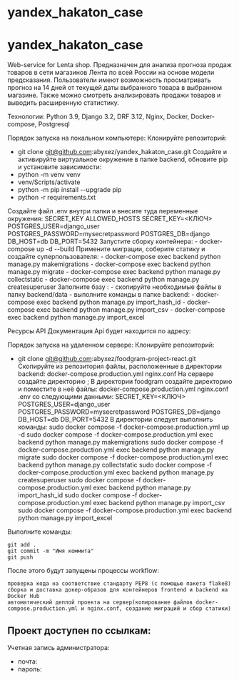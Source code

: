 # yandex_hakaton_case
# yandex_hakaton_case
Web-service for Lenta shop.
Предназначен для анализа прогноза продаж товаров в сети магазинов Лента по всей России на основе модели предсказания.
Пользователи имеют возможность просматривать прогноз на 14 дней от текущей даты выбранного товара в выбранном магазине. Также можно смотреть анализировать продажи товаров и выводить расширенную статистику.


Технологии:
Python 3.9, Django 3.2, DRF 3.12, Nginx, Docker, Docker-compose, Postgresql

Порядок запуска на локальном компьютере: 
  Клонируйте репозиторий:
   - git clone git@github.com:abyxez/yandex_hakaton_case.git
  Создайте и активируйте виртуальное окружение в папке backend, обновите pip и установите зависимости:
   - python -m venv venv
   - venv/Scripts/activate
   - python -m pip install --upgrade pip
   - python -r requirements.txt

  
   Создайте файл .env внутри папки  и внесите туда переменные окружения:
    SECRET_KEY
    ALLOWED_HOSTS
    SECRET_KEY=<КЛЮЧ>
    POSTGRES_USER=django_user
    POSTGRES_PASSWORD=mysecretpassword
    POSTGRES_DB=django
    DB_HOST=db
    DB_PORT=5432
   Запустите сборку контейнера:
    - docker-compose up -d --build
    Примените миграции, соберите статику и создайте суперпользователя:
    - docker-compose exec backend python manage.py makemigrations
    - docker-compose exec backend python manage.py migrate
    - docker-compose exec backend python manage.py collectstatic
    - docker-compose exec backend python manage.py createsuperuser
    Заполните базу :
    - скопируйте необходимые файлы в папку backend/data 
    - выполните команды в папке backend:
        - docker-compose exec backend python manage.py import_hash_id
        - docker-compose exec backend python manage.py import_csv
        - docker-compose exec backend python manage.py import_excel

Ресурсы API
Документация Api будет находится по адресу:


Порядок запуска на удаленном сервере:
  Клонируйте репозиторий:
   - git clone git@github.com:abyxez/foodgram-project-react.git
  Скопируйте из репозитория файлы, расположенные в директории backend:
    docker-compose.production.yml
    nginx.conf
 На сервере создайте директорию ;
 В директории foodgram создайте директорию  и поместите в неё файлы:
    docker-compose.production.yml
    nginx.conf
    .env со следующими данными:
        SECRET_KEY=<КЛЮЧ>
        POSTGRES_USER=django_user
        POSTGRES_PASSWORD=mysecretpassword
        POSTGRES_DB=django
        DB_HOST=db
        DB_PORT=5432
 В директории  следует выполнить команды:
    sudo docker compose -f docker-compose.production.yml up -d
    sudo docker compose -f docker-compose.production.yml exec backend python manage.py makemigrations
    sudo docker compose -f docker-compose.production.yml exec backend python manage.py migrate
    sudo docker compose -f docker-compose.production.yml exec backend python manage.py collectstatic
    sudo docker compose -f docker-compose.production.yml exec backend python manage.py createsuperuser
    sudo docker compose -f docker-compose.production.yml exec backend python manage.py import_hash_id
    sudo docker compose -f docker-compose.production.yml exec backend python manage.py import_csv
    sudo docker compose -f docker-compose.production.yml exec backend python manage.py import_excel

 Выполните команды:

    git add .
    git commit -m "Имя коммита"
    git push

 После этого будут запущены процессы workflow:

    проверка кода на соответствие стандарту PEP8 (с помощью пакета flake8)
    сборка и доставка докер-образов для контейнеров frontend и backend на Docker Hub
    автоматический деплой проекта на сервер(копирование файлов docker-compose.production.yml и nginx.conf, создание миграций и сбор статики)


Проект доступен по ссылкам:
- 


Учетная запись администратора:
- почта:
- пароль: 
